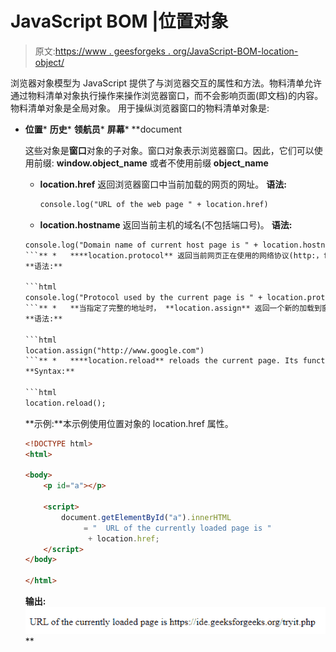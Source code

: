 # JavaScript BOM |位置对象

> 原文:[https://www . geesforgeks . org/JavaScript-BOM-location-object/](https://www.geeksforgeeks.org/javascript-bom-location-object/)

浏览器对象模型为 JavaScript 提供了与浏览器交互的属性和方法。物料清单允许通过物料清单对象执行操作来操作浏览器窗口，而不会影响页面(即文档)的内容。物料清单对象是全局对象。
用于操纵浏览器窗口的物料清单对象是:

*   **位置***   **历史***   **领航员***   **屏幕***   **document

    这些对象是**窗口**对象的子对象。窗口对象表示浏览器窗口。因此，它们可以使用前缀: **window.object_name** 或者不使用前缀 **object_name**

    *   **location.href** 返回浏览器窗口中当前加载的网页的网址。
        **语法:**

        ```html
        console.log("URL of the web page " + location.href)
        ```

    *   **location.hostname** 返回当前主机的域名(不包括端口号)。
        **语法:**

    ```html
    console.log("Domain name of current host page is " + location.hostname)
    ```** *   ****location.protocol** 返回当前网页正在使用的网络协议(http:，file:或 https:
    **语法:**

    ```html
    console.log("Protocol used by the current page is " + location.protocol)
    ```** *   **当指定了完整的地址时， **location.assign** 返回一个新的加载到窗口中的网页。
    **语法:**

    ```html
    location.assign("http://www.google.com")
    ```** *   ****location.reload** reloads the current page. Its function is the same as that of reload button in the browser window.
    **Syntax:**

    ```html
    location.reload();
    ```

    **示例:**本示例使用位置对象的 location.href 属性。

    ```html
    <!DOCTYPE html>
    <html>

    <body>
        <p id="a"></p>

        <script>
            document.getElementById("a").innerHTML
                 = "  URL of the currently loaded page is "
                  + location.href; 
        </script>
    </body>

    </html>
    ```

    **输出:**
    ![](img/dc3c2cb6805de7a45c97c0155ff95f75.png)**
